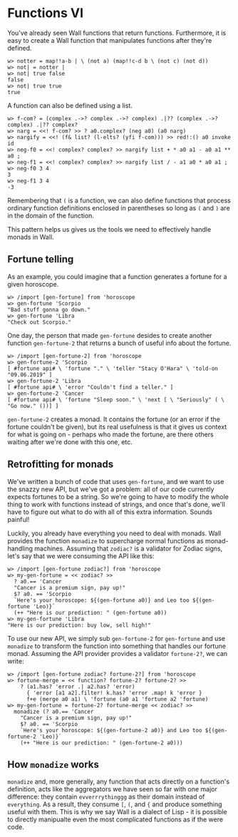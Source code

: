 # Functions VI

You've already seen Wall functions that return functions.  Furthermore, it is easy to create a Wall function that manipulates functions after they're defined.

```
w> notter = map!!a-b | \ (not a) (map!!c-d b \ (not c) (not d))
w> not| = notter |
w> not| true false
false
w> not| true true
true
```

A function can also be defined using a list.

```
w> f-com? = (complex .->? complex .->? complex) .|?? (complex .->? complex) .|?? complex?
w> narg = <<! f-com? >> ? a0.complex? (neg a0) (a0 narg)
w> nargify = <<! (f& list? (l-elts? (yfi f-com))) >> red!:() a0 invoke id
w> neg-f0 = <<! complex? complex? >> nargify list + * a0 a1 - a0 a1 ** a0 ;
w> neg-f1 = <<! complex? complex? >> nargify list / - a1 a0 * a0 a1 ;
w> neg-f0 3 4
3
w> neg-f1 3 4
-3
```

Remembering that `(` is a function, we can also define functions that process ordinary function definitions enclosed in parentheses so long as `(` and `)` are in the domain of the function.

This pattern helps us gives us the tools we need to effectively handle monads in Wall.

## Fortune telling

As an example, you could imagine that a function generates a fortune for a given horoscope.

```
w> /import [gen-fortune] from 'horoscope
w> gen-fortune 'Scorpio
"Bad stuff gonna go down."
w> gen-fortune 'Libra
"Check out Scorpio."
```

One day, the person that made `gen-fortune` desides to create another function `gen-fortune-2` that returns a bunch of useful info about the fortune.

```
w> /import [gen-fortune-2] from 'horoscope
w> gen-fortune-2 'Scorpio
[ #fortune api# \ 'fortune "." \ 'teller "Stacy O'Hara" \ 'told-on "09.06.2019" ]
w> gen-fortune-2 'Libra
[ #fortune api# \ 'error "Couldn't find a teller." ]
w> gen-fortune-2 'Cancer
[ #fortune api# \ 'fortune "Sleep soon." \ 'next [ \ "Seriously" ( \ "Go now." ())] ]
```

`gen-fortune-2` creates a monad.  It contains the fortune (or an error if the fortune couldn't be given), but its real usefulness is that it gives us context for what is going on - perhaps who made the fortune, are there others waiting after we're done with this one, etc.

## Retrofitting for monads

We've written a bunch of code that uses `gen-fortune`, and we want to use the snazzy new API, but we've got a problem: all of our code currently expects fortunes to be a string.  So we're going to have to modify the whole thing to work with functions instead of strings, and once that's done, we'll have to figure out what to do with all of this extra information.  Sounds painful!

Luckily, you already have everything you need to deal with monads.  Wall provides the function `monadize` to supercharge normal functions as monad-handling machines.  Assuming that `zodiac?` is a validator for Zodiac signs, let's say that we were consuming the API like this:

```
w> /import [gen-fortune zodiac?] from 'horoscope
w> my-gen-fortune = << zodiac? >>
  ? a0.== 'Cancer
  "Cancer is a premium sign, pay up!"
  $? a0. == 'Scorpio
  `Here's your horoscope: ${(gen-fortune a0)} and Leo too ${(gen-fortune 'Leo)}`
  (++ "Here is our prediction: " (gen-fortune a0))
w> my-gen-fortune 'Libra
"Here is our prediction: buy low, sell high!"
```

To use our new API, we simply sub `gen-fortune-2` for `gen-fortune` and use `monadize` to transform the function into something that handles our fortune monad.  Assuming the API provider provides a validator `fortune-2?`, we can write:

```
w> /import [gen-fortune zodiac? fortune-2?] from 'horoscope
w> fortune-merge = << function? fortune-2? fortune-2? >>
    ? (a1.has? 'error .| a2.has? 'error)
      { 'error [a1 a2].filter! k.has? 'error .map! k 'error }
      f+e (merge a0 a1) \ 'fortune (a0 a1 'fortune a2 'fortune)
w> my-gen-fortune = fortune-2? fortune-merge << zodiac? >>
  monadize (? a0.== 'Cancer
    "Cancer is a premium sign, pay up!"
    $? a0. == 'Scorpio
    `Here's your horoscope: ${(gen-fortune-2 a0)} and Leo too ${(gen-fortune-2 'Leo)}`
    (++ "Here is our prediction: " (gen-fortune-2 a0)))
```

## How `monadize` works

`monadize` and, more generally, any function that acts directly on a function's definition, acts like the aggregators we have seen so far with one major difference: they contain `evverrrythinggg` as their domain instead of `everything`.  As a result, they consume `[`, `(`, and `{` and produce something useful with them.  This is why we say Wall is a dialect of Lisp - it is possible to directly manipualte even the most complicated functions as if the were code.
